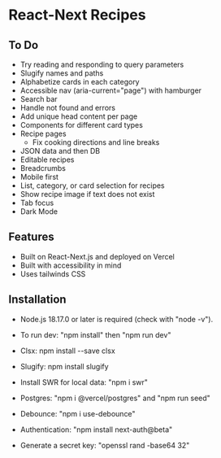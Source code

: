 # React-Next Recipes

## To Do

- Try reading and responding to query parameters
- Slugify names and paths
- Alphabetize cards in each category
- Accessible nav (aria-current="page") with hamburger
- Search bar
- Handle not found and errors
- Add unique head content per page
- Components for different card types
- Recipe pages
  + Fix cooking directions and line breaks
- JSON data and then DB
- Editable recipes
- Breadcrumbs
- Mobile first
- List, category, or card selection for recipes
- Show recipe image if text does not exist
- Tab focus
- Dark Mode

## Features

- Built on React-Next.js and deployed on Vercel
- Built with accessibility in mind
- Uses tailwinds CSS

## Installation

- Node.js 18.17.0 or later is required (check with "node -v").
- To run dev: "npm install" then "npm run dev"
- Clsx: npm install --save clsx
- Slugify: npm install slugify

- Install SWR for local data: "npm i swr"
- Postgres: "npm i @vercel/postgres" and "npm run seed"
- Debounce: "npm i use-debounce"
- Authentication: "npm install next-auth@beta" 
- Generate a secret key: "openssl rand -base64 32"